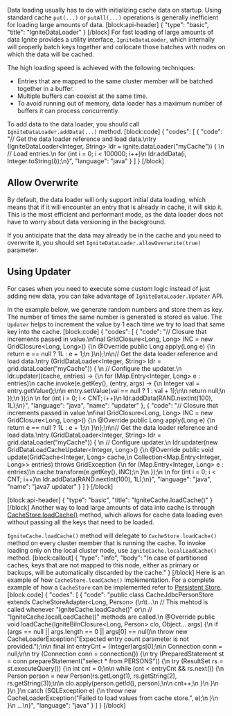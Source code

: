 <!--
  Licensed to the Apache Software Foundation (ASF) under one or more
  contributor license agreements.  See the NOTICE file distributed with
  this work for additional information regarding copyright ownership.
  The ASF licenses this file to You under the Apache License, Version 2.0
  (the "License"); you may not use this file except in compliance with
  the License.  You may obtain a copy of the License at

       http://www.apache.org/licenses/LICENSE-2.0

  Unless required by applicable law or agreed to in writing, software
  distributed under the License is distributed on an "AS IS" BASIS,
  WITHOUT WARRANTIES OR CONDITIONS OF ANY KIND, either express or implied.
  See the License for the specific language governing permissions and
  limitations under the License.
-->


Data loading usually has to do with initializing cache data on startup. Using standard cache `put(...)` or `putAll(...)` operations is generally inefficient for loading large amounts of data. 
[block:api-header]
{
  "type": "basic",
  "title": "IgniteDataLoader"
}
[/block]
For fast loading of large amounts of data Ignite provides a utility interface, `IgniteDataLoader`, which internally will properly batch keys together and collocate those batches with nodes on which the data will be cached. 

The high loading speed is achieved with the following techniques:
  * Entries that are mapped to the same cluster member will be batched together in a buffer.
  * Multiple buffers can coexist at the same time.
  * To avoid running out of memory, data loader has a maximum number of buffers it can process concurrently.

To add data to the data loader, you should call `IgniteDataLoader.addData(...)` method.
[block:code]
{
  "codes": [
    {
      "code": "// Get the data loader reference and load data.\ntry (IgniteDataLoader<Integer, String> ldr = ignite.dataLoader(\"myCache\")) {    \n    // Load entries.\n    for (int i = 0; i < 100000; i++)\n        ldr.addData(i, Integer.toString(i));\n}",
      "language": "java"
    }
  ]
}
[/block]
## Allow Overwrite
By default, the data loader will only support initial data loading, which means that if it will encounter an entry that is already in cache, it will skip it. This is the most efficient and performant mode, as the data loader does not have to worry about data versioning in the background.

If you anticipate that the data may already be in the cache and you need to overwrite it, you should set `IgniteDataLoader.allowOverwrite(true)` parameter.

## Using Updater
For cases when you need to execute some custom logic instead of just adding new data, you can take advantage of `IgniteDataLoader.Updater` API. 

In the example below, we  generate random numbers and store them as key. The number of times the same number is generated is stored as value. The `Updater` helps to increment the value by 1 each time we try to load that same key into the cache.
[block:code]
{
  "codes": [
    {
      "code": "// Closure that increments passed in value.\nfinal GridClosure<Long, Long> INC = new GridClosure<Long, Long>() {\n    @Override public Long apply(Long e) {\n        return e == null ? 1L : e + 1;\n    }\n};\n\n// Get the data loader reference and load data.\ntry (GridDataLoader<Integer, String> ldr = grid.dataLoader(\"myCache\")) {   \n    // Configure the updater.\n    ldr.updater((cache, entries) -> {\n      for (Map.Entry<Integer, Long> e : entries)\n        cache.invoke(e.getKey(), (entry, args) -> {\n          Integer val = entry.getValue();\n\n          entry.setValue(val == null ? 1 : val + 1);\n\n          return null;\n        });\n    });\n \n    for (int i = 0; i < CNT; i++)\n        ldr.addData(RAND.nextInt(100), 1L);\n}",
      "language": "java",
      "name": "updater"
    },
    {
      "code": "// Closure that increments passed in value.\nfinal GridClosure<Long, Long> INC = new GridClosure<Long, Long>() {\n    @Override public Long apply(Long e) {\n        return e == null ? 1L : e + 1;\n    }\n};\n\n// Get the data loader reference and load data.\ntry (GridDataLoader<Integer, String> ldr = grid.dataLoader(\"myCache\")) {   \n    // Configure updater.\n    ldr.updater(new GridDataLoadCacheUpdater<Integer, Long>() {\n        @Override public void update(GridCache<Integer, Long> cache,\n            Collection<Map.Entry<Integer, Long>> entries) throws GridException {\n                for (Map.Entry<Integer, Long> e : entries)\n                    cache.transform(e.getKey(), INC);\n        }\n    });\n \n    for (int i = 0; i < CNT; i++)\n        ldr.addData(RAND.nextInt(100), 1L);\n}",
      "language": "java",
      "name": "java7 updater"
    }
  ]
}
[/block]

[block:api-header]
{
  "type": "basic",
  "title": "IgniteCache.loadCache()"
}
[/block]
Another way to load large amounts of data into cache is through [CacheStore.loadCache()](docs/persistent-store#loadcache-) method, which allows for cache data loading even without passing all the keys that need to be loaded. 

`IgniteCache.loadCache()` method will delegate to `CacheStore.loadCache()` method on every cluster member that is running the cache. To invoke loading only on the local cluster node, use `IgniteCache.localLoadCache()` method.
[block:callout]
{
  "type": "info",
  "body": "In case of partitioned caches, keys that are not mapped to this node, either as primary or backups, will be automatically discarded by the cache."
}
[/block]
Here is an example of how `CacheStore.loadCache()` implementation. For a complete example of how a `CacheStore` can be implemented refer to [Persistent Store](doc:persistent-store).
[block:code]
{
  "codes": [
    {
      "code": "public class CacheJdbcPersonStore extends CacheStoreAdapter<Long, Person> {\n\t...\n  // This mehtod is called whenever \"IgniteCache.loadCache()\" or\n  // \"IgniteCache.localLoadCache()\" methods are called.\n  @Override public void loadCache(IgniteBiInClosure<Long, Person> clo, Object... args) {\n    if (args == null || args.length == 0 || args[0] == null)\n      throw new CacheLoaderException(\"Expected entry count parameter is not provided.\");\n\n    final int entryCnt = (Integer)args[0];\n\n    Connection conn = null;\n\n    try (Connection conn = connection()) {\n      try (PreparedStatement st = conn.prepareStatement(\"select * from PERSONS\")) {\n        try (ResultSet rs = st.executeQuery()) {\n          int cnt = 0;\n\n          while (cnt < entryCnt && rs.next()) {\n            Person person = new Person(rs.getLong(1), rs.getString(2), rs.getString(3));\n\n            clo.apply(person.getId(), person);\n\n            cnt++;\n          }\n        }\n      }\n    }\n    catch (SQLException e) {\n      throw new CacheLoaderException(\"Failed to load values from cache store.\", e);\n    }\n  }\n  ...\n}",
      "language": "java"
    }
  ]
}
[/block]